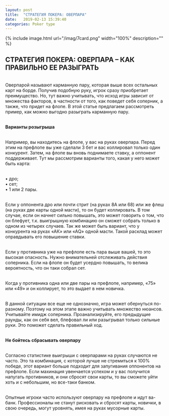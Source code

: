 ```yaml
---
layout: post
title:  "СТРАТЕГИЯ ПОКЕРА: ОВЕРПАРА"
date:   2019-02-13 15:39:40
categories: Poker type
---
```


{% include image.html url="/imag/7card.png" width="100%" description="" %}

## СТРАТЕГИЯ ПОКЕРА: ОВЕРПАРА – КАК ПРАВИЛЬНО ЕЕ РАЗЫГРАТЬ

<br>Оверпарой называют карманную пару, которая выше всех остальных карт на борде. Получив подобную руку, игрок сразу приобретает преимущество. Но, тут важно учитывать, что исход игры зависит от множества факторов, в частности от того, как поведет себя соперник, а также, что придет на флопе. В этой статье предлагаем рассмотреть пример, как можно выгодно разыграть карманную пару.

<br><strong>Варианты розыгрыша</strong>

<br>Например, вы находитесь на флопе, у вас на руках оверпара. Перед этим на префлопе вы уже сделали 3 бет и вас коллировал только один конкурент. Затем, на флопе вы вновь поднимаете ставку, а оппонент поддерживает. Тут мы рассмотрим варианты того, какая у него может быть карта:

<br>•	дро;
<br>•	сет;
<br>•	1 или 2 пары.

<br>Если у оппонента дро или почти стрит (на руках 8А или 68) или же флеш (на руках две карты одной масти), то он будет коллировать. В том случае, если он начнет сильно повышать, это может говорить о том, что он блефует, т.к. выигрышную комбинацию он сможет собрать только в одном из четырех случаев. Так же может быть вариант, что у конкурента на руках «АК» или «АQ» одной масти. Такой расклад может оправдывать его повышение ставки.

<br>Если у противника уже на префлопе есть пара выше вашей, то это высокая опасность. Нужно внимательней отслеживать действия соперника. Если на флопе он будет усердно повышать, то велика вероятность, что он таки собрал сет.

<br>Когда у противника одна или две пары на префлопе, например, «75» или «49» и он коллирует, то это выдает в нем новичка. 

<br>В данной ситуации все еще не однозначно, игра может обернуться по-разному. Поэтому на этом этапе важно учитывать множество нюансов. Учитывайте имидж соперника. Проанализируйте, его предыдущие раунды, как он себя вел, блефовал ли или разыгрывал только сильные руки. Это поможет сделать правильный ход.

<br><strong>Не бойтесь сбрасывать оверпару</strong>

<br>Согласно статистике выигрыши с оверпарами на руках случаются не часто. Это та комбинация, с которой лучше не стремиться к 100% победе, этот вариант больше подходит для запугивания оппонентов на префлопе. Если махинация увенчается успехом и у вас получится напугать противников, и они сбросят свои карты, то вы сможете уйти хоть и с небольшим, но все-таки банком.

<br>Опытные игроки часто используют оверпару на префлопе и идут ва-банк. Профессионалы не станут рисковать и сбросят карты, новички, в свою очередь, могут уровнять, имея на руках мусорные карты. 
